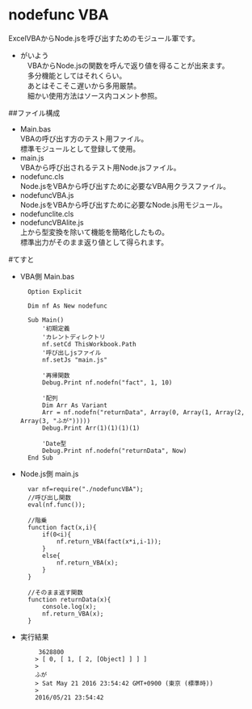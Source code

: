 # nodefunc VBA
  ExcelVBAからNode.jsを呼び出すためのモジュール軍です。  
  
* がいよう  
　VBAからNode.jsの関数を呼んで返り値を得ることが出来ます。  
　多分機能としてはそれくらい。  
　あとはそこそこ遅いから多用厳禁。  
　細かい使用方法はソース内コメント参照。  
    
##ファイル構成
* Main.bas  
VBAの呼び出す方のテスト用ファイル。  
標準モジュールとして登録して使用。  
* main.js  
VBAから呼び出されるテスト用Node.jsファイル。  
* nodefunc.cls  
Node.jsをVBAから呼び出すために必要なVBA用クラスファイル。  
* nodefuncVBA.js  
Node.jsをVBAから呼び出すために必要なNode.js用モジュール。  
* nodefunclite.cls  
* nodefuncVBAlite.js  
上から型変換を除いて機能を簡略化したもの。  
標準出力がそのまま返り値として得られます。  
  
#てすと
* VBA側 Main.bas  

        Option Explicit
        
        Dim nf As New nodefunc
        
        Sub Main()
            '初期定義
            'カレントディレクトリ
            nf.setCd ThisWorkbook.Path
            '呼び出しjsファイル
            nf.setJs "main.js"
        
            '再帰関数
            Debug.Print nf.nodefn("fact", 1, 10)
        
            '配列
            Dim Arr As Variant
            Arr = nf.nodefn("returnData", Array(0, Array(1, Array(2, Array(3, "ふが")))))
            Debug.Print Arr(1)(1)(1)(1)
        
            'Date型
            Debug.Print nf.nodefn("returnData", Now)
        End Sub
  
* Node.js側 main.js  

        var nf=require("./nodefuncVBA");
        //呼び出し関数
        eval(nf.func());
        
        //階乗
        function fact(x,i){
        	if(0<i){
        		nf.return_VBA(fact(x*i,i-1));
        	}
        	else{
        		nf.return_VBA(x);
        	}
        }
        
        //そのまま返す関数
        function returnData(x){
        	console.log(x);
        	nf.return_VBA(x);
        }
  
* 実行結果  

           3628800 
          > [ 0, [ 1, [ 2, [Object] ] ] ]
          > 
          ふが
          > Sat May 21 2016 23:54:42 GMT+0900 (東京 (標準時))
          > 
          2016/05/21 23:54:42 

